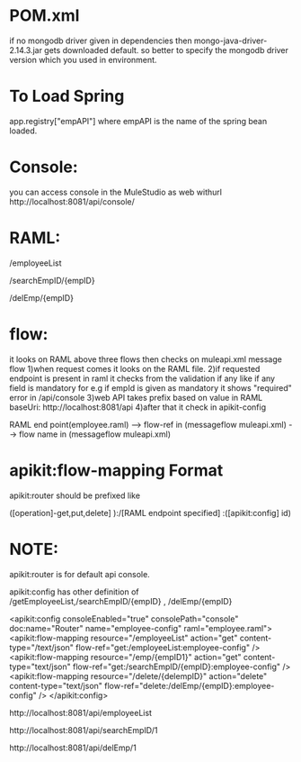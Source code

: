 
POM.xml
=======

 if no mongodb driver given in dependencies then mongo-java-driver-2.14.3.jar gets downloaded default.
so better to specify the mongodb driver version which you used in environment.  


To Load Spring
===============
app.registry["empAPI"]  where empAPI is the name of the spring bean loaded.


Console:
========

you can access console in the MuleStudio as web withurl http://localhost:8081/api/console/


RAML:
======


/employeeList

/searchEmpID/{empID}

/delEmp/{empID}


flow:
=====
it looks on RAML above three flows then checks on muleapi.xml message flow 
1)when request comes it looks on the RAML file.
2)if requested endpoint is present in raml it checks from the validation if any like if any field is mandatory
  for e.g if empId is given as mandatory it shows "required" error in /api/console 
3)web API takes prefix based on value in RAML baseUri: http://localhost:8081/api
4)after that it check in apikit-config  
  
RAML end point(employee.raml) --> flow-ref in (messageflow muleapi.xml) -->  flow name  in (messageflow muleapi.xml)

apikit:flow-mapping Format
==========================
apikit:router should be prefixed like   

([operation]-get,put,delete] ):/[RAML endpoint specified] :([apikit:config] id)

NOTE:
====
apikit:router is for default api console.

apikit:config has other definition of /getEmployeeList,/searchEmpID/{empID} , /delEmp/{empID}


<apikit:config consoleEnabled="true" consolePath="console"
		doc:name="Router" name="employee-config" raml="employee.raml">
		<apikit:flow-mapping resource="/employeeList"	action="get" content-type="/text/json" flow-ref="get:/employeeList:employee-config" />
		<apikit:flow-mapping resource="/emp/{empID1}"	action="get" content-type="text/json" flow-ref="get:/searchEmpID/{empID}:employee-config" />
		<apikit:flow-mapping resource="/delete/{delempID}"	action="delete" content-type="text/json" flow-ref="delete:/delEmp/{empID}:employee-config" />
	</apikit:config>

http://localhost:8081/api/employeeList

http://localhost:8081/api/searchEmpID/1

http://localhost:8081/api/delEmp/1

